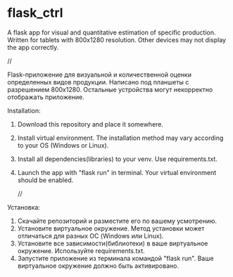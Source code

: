 # flask_ctrl
A flask app for visual and quantitative estimation of specific production. Written for tablets with 800x1280 resolution.
Other devices may not display the app correctly.

//

Flask-приложение для визуальной и количественной оценки определенных видов продукции. Написано под планшеты с разрешением 800х1280.
Остальные устройства могут некорректно отображать приложение.



Installation:
1. Download this repository and place it somewhere.
2. Install virtual environment. The installation method may vary according to your OS (Windows or Linux).
3. Install all dependencies(libraries) to your venv. Use requirements.txt.
4. Launch the app with "flask run" in terminal. Your virtual environment should be enabled.

   //
   
Установка:
1. Скачайте репозиторий и разместите его по вашему усмотрению.
2. Установите виртуальное окружение. Метод установки может отличаться для разных ОС (Windows или Linux).
3. Установите все зависимости(библиотеки) в ваше виртуальное окружение. Используйте requirements.txt.
4. Запустите приложение из терминала командой "flask run". Ваше виртуальное окружение должно быть активировано.

